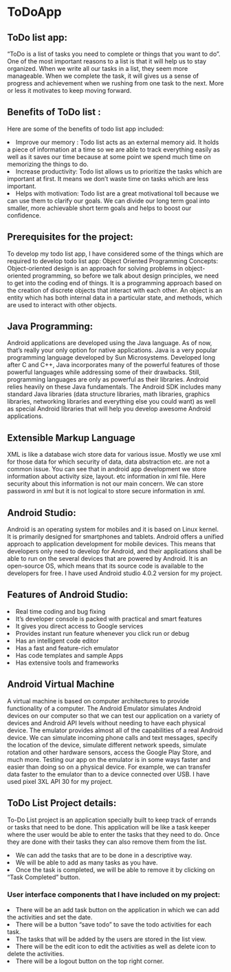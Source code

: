 # ToDoApp
## ToDo list app:
“ToDo is a list of tasks you need to complete or things that you want to do”. One of the most important reasons to a list is that it will help us to stay organized. When we write all our tasks in a list, they seem more manageable. When we complete the task, it will gives us a sense of progress and achievement when we rushing from one task to the next. More or less it motivates to keep moving forward.

## Benefits of ToDo list :
Here are some of the benefits of todo list app included:
<li>Improve our memory : 
Todo list acts as an external memory aid. It holds a piece of information at a time so we are able to track everything easily as well as it saves our time because at some point we spend much time on memorizing the things to do.</li>
<li>Increase productivity: 
Todo list allows us to prioritize the tasks which are important at first. It means we don’t waste time on tasks which are less important. </li>
<li>Helps with motivation:
Todo list are a great motivational toll because we can use them to clarify our goals. We can divide our long term goal into smaller, more achievable short term goals and helps to boost our confidence.</li>

## Prerequisites for the project:
To develop my todo list app, I have considered some of the things which are required to develop todo list app:
Object Oriented Programming Concepts:
Object-oriented design is an approach for solving problems in object-oriented programming, so before we talk about design principles, we need to get into the coding end of things. It is a programming approach based on the creation of discrete objects that interact with each other. An object is an entity which has both internal data in a particular state, and methods, which are used to interact with other objects.

## Java Programming:
Android applications are developed using the Java language. As of now, that’s really your only option for native applications. Java is a very popular programming language developed by Sun Microsystems. Developed long after C and C++, Java incorporates many of the powerful features of those powerful languages while addressing some of their drawbacks. Still, programming languages are only as powerful as their libraries. Android relies heavily on these Java fundamentals. The Android SDK includes many standard Java libraries (data structure libraries, math libraries, graphics libraries, networking libraries and everything else you could want) as well as special Android libraries that will help you develop awesome Android applications.

## Extensible Markup Language
XML is like a database wich store data for various issue. Mostly we use xml for those data for which security of data, data abstraction etc. are not a common issue.
You can see that in android app development we store information about activity size, layout. etc information in xml file. Here security about this information is not our main concern. We can store password in xml but it is not logical to store secure information in xml.

## Android Studio:
Android is an operating system for mobiles and it is based on Linux kernel. It is primarily designed for smartphones and tablets. Android offers a unified approach to application development for mobile devices. This means that developers only need to develop for Android, and their applications shall be able to run on the several devices that are powered by Android. It is an open-source OS, which means that its source code is available to the developers for free. I have used Android studio 4.0.2 version for my project.

## Features of Android Studio:
<li>Real time coding and bug fixing</li>
<li>It’s developer console is packed with practical and smart features</li>
<li>It gives you direct access to Google services</li>
<li>Provides instant run feature whenever you click run or debug</li>
<li>Has an intelligent code editor</li>
<li>Has a fast and feature-rich emulator</li>
<li>Has code templates and sample Apps</li>
<li>Has extensive tools and frameworks</li>

## Android Virtual Machine
A virtual machine is based on computer architectures to provide functionality of a computer.
The Android Emulator simulates Android devices on our computer so that we can test our application on a variety of devices and Android API levels without needing to have each physical device. The emulator provides almost all of the capabilities of a real Android device. We can simulate incoming phone calls and text messages, specify the location of the device, simulate different network speeds, simulate rotation and other hardware sensors, access the Google Play Store, and much more. Testing our app on the emulator is in some ways faster and easier than doing so on a physical device. For example, we can transfer data faster to the emulator than to a device connected over USB. I have used pixel 3XL API 30 for my project.

## ToDo List Project details:
To-Do List project is an application specially built to keep track of errands or tasks that need to be done. This application will be like a task keeper where the user would be able to enter the tasks that they need to do. Once they are done with their tasks they can also remove them from the list.
<li>We can add the tasks that are to be done in a descriptive way.</li>
<li>We will be able to add as many tasks as you have.</li>
<li>Once the task is completed, we will be able to remove it by clicking on “Task Completed” button.

### User interface components that I have included on my project:
<li>There will be an add task button on the application in which we can add the activities and set the date.</li>
<li>There will be a button “save todo” to save the todo activities for each task.</li>
<li>The tasks that will be added by the users are stored in the list view.</li>
<li>There will be the edit icon to edit the activities as well as delete icon to delete the activities.</li>
<li>There will be a logout button on the top right corner.</li>
